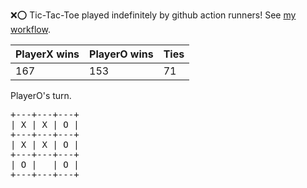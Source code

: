 :x::o: Tic-Tac-Toe played indefinitely by github action runners! See [my workflow](.github/workflows/play.yaml).

|PlayerX wins|PlayerO wins|Ties|
|-|-|-|
|167|153|71|

PlayerO's turn.

<pre>
+---+---+---+
| X | X | O |
+---+---+---+
| X | X | O |
+---+---+---+
| O |   | O |
+---+---+---+
</pre>